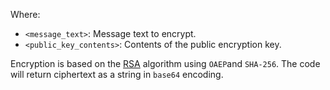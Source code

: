 Where:
* `<message_text>`: Message text to encrypt.
* `<public_key_contents>`: Contents of the public encryption key.

Encryption is based on the [RSA](https://en.wikipedia.org/wiki/RSA_(cryptosystem)) algorithm using `OAEP`and `SHA-256`. The code will return ciphertext as a string in `base64` encoding.